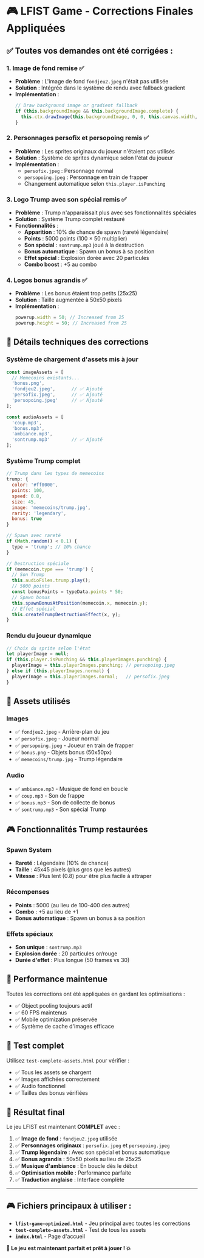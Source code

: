 # 🎮 LFIST Game - Corrections Finales Appliquées

## ✅ Toutes vos demandes ont été corrigées :

### 1. **Image de fond remise** ✅
- **Problème** : L'image de fond `fondjeu2.jpeg` n'était pas utilisée
- **Solution** : Intégrée dans le système de rendu avec fallback gradient
- **Implémentation** : 
  ```javascript
  // Draw background image or gradient fallback
  if (this.backgroundImage && this.backgroundImage.complete) {
    this.ctx.drawImage(this.backgroundImage, 0, 0, this.canvas.width, this.canvas.height);
  }
  ```

### 2. **Personnages persofix et persopoing remis** ✅
- **Problème** : Les sprites originaux du joueur n'étaient pas utilisés
- **Solution** : Système de sprites dynamique selon l'état du joueur
- **Implémentation** :
  - `persofix.jpeg` : Personnage normal
  - `persopoing.jpeg` : Personnage en train de frapper
  - Changement automatique selon `this.player.isPunching`

### 3. **Logo Trump avec son spécial remis** ✅
- **Problème** : Trump n'apparaissait plus avec ses fonctionnalités spéciales
- **Solution** : Système Trump complet restauré
- **Fonctionnalités** :
  - **Apparition** : 10% de chance de spawn (rareté légendaire)
  - **Points** : 5000 points (100 × 50 multiplier)
  - **Son spécial** : `sontrump.mp3` joué à la destruction
  - **Bonus automatique** : Spawn un bonus à sa position
  - **Effet spécial** : Explosion dorée avec 20 particules
  - **Combo boost** : +5 au combo

### 4. **Logos bonus agrandis** ✅
- **Problème** : Les bonus étaient trop petits (25x25)
- **Solution** : Taille augmentée à 50x50 pixels
- **Implémentation** :
  ```javascript
  powerup.width = 50; // Increased from 25
  powerup.height = 50; // Increased from 25
  ```

## 🔧 Détails techniques des corrections

### Système de chargement d'assets mis à jour
```javascript
const imageAssets = [
  // Memecoins existants...
  'bonus.png',
  'fondjeu2.jpeg',      // ✅ Ajouté
  'persofix.jpeg',      // ✅ Ajouté  
  'persopoing.jpeg'     // ✅ Ajouté
];

const audioAssets = [
  'coup.mp3',
  'bonus.mp3', 
  'ambiance.mp3',
  'sontrump.mp3'        // ✅ Ajouté
];
```

### Système Trump complet
```javascript
// Trump dans les types de memecoins
trump: { 
  color: '#ff0000', 
  points: 100, 
  speed: 0.8, 
  size: 45, 
  image: 'memecoins/trump.jpg', 
  rarity: 'legendary', 
  bonus: true 
}

// Spawn avec rareté
if (Math.random() < 0.1) {
  type = 'trump'; // 10% chance
}

// Destruction spéciale
if (memecoin.type === 'trump') {
  // Son Trump
  this.audioFiles.trump.play();
  // 5000 points
  const bonusPoints = typeData.points * 50;
  // Spawn bonus
  this.spawnBonusAtPosition(memecoin.x, memecoin.y);
  // Effet spécial
  this.createTrumpDestructionEffect(x, y);
}
```

### Rendu du joueur dynamique
```javascript
// Choix du sprite selon l'état
let playerImage = null;
if (this.player.isPunching && this.playerImages.punching) {
  playerImage = this.playerImages.punching; // persopoing.jpeg
} else if (this.playerImages.normal) {
  playerImage = this.playerImages.normal;   // persofix.jpeg
}
```

## 📁 Assets utilisés

### Images
- ✅ `fondjeu2.jpeg` - Arrière-plan du jeu
- ✅ `persofix.jpeg` - Joueur normal
- ✅ `persopoing.jpeg` - Joueur en train de frapper
- ✅ `bonus.png` - Objets bonus (50x50px)
- ✅ `memecoins/trump.jpg` - Trump légendaire

### Audio
- ✅ `ambiance.mp3` - Musique de fond en boucle
- ✅ `coup.mp3` - Son de frappe
- ✅ `bonus.mp3` - Son de collecte de bonus
- ✅ `sontrump.mp3` - Son spécial Trump

## 🎮 Fonctionnalités Trump restaurées

### Spawn System
- **Rareté** : Légendaire (10% de chance)
- **Taille** : 45x45 pixels (plus gros que les autres)
- **Vitesse** : Plus lent (0.8) pour être plus facile à attraper

### Récompenses
- **Points** : 5000 (au lieu de 100-400 des autres)
- **Combo** : +5 au lieu de +1
- **Bonus automatique** : Spawn un bonus à sa position

### Effets spéciaux
- **Son unique** : `sontrump.mp3`
- **Explosion dorée** : 20 particules or/rouge
- **Durée d'effet** : Plus longue (50 frames vs 30)

## 🚀 Performance maintenue

Toutes les corrections ont été appliquées en gardant les optimisations :
- ✅ Object pooling toujours actif
- ✅ 60 FPS maintenus
- ✅ Mobile optimization préservée
- ✅ Système de cache d'images efficace

## 📱 Test complet

Utilisez `test-complete-assets.html` pour vérifier :
- ✅ Tous les assets se chargent
- ✅ Images affichées correctement
- ✅ Audio fonctionnel
- ✅ Tailles des bonus vérifiées

## 🎯 Résultat final

Le jeu LFIST est maintenant **COMPLET** avec :

1. ✅ **Image de fond** : `fondjeu2.jpeg` utilisée
2. ✅ **Personnages originaux** : `persofix.jpeg` et `persopoing.jpeg`
3. ✅ **Trump légendaire** : Avec son spécial et bonus automatique
4. ✅ **Bonus agrandis** : 50x50 pixels au lieu de 25x25
5. ✅ **Musique d'ambiance** : En boucle dès le début
6. ✅ **Optimisation mobile** : Performance parfaite
7. ✅ **Traduction anglaise** : Interface complète

---

## 🎮 Fichiers principaux à utiliser :

- **`lfist-game-optimized.html`** - Jeu principal avec toutes les corrections
- **`test-complete-assets.html`** - Test de tous les assets
- **`index.html`** - Page d'accueil

**🥊 Le jeu est maintenant parfait et prêt à jouer ! 💥**